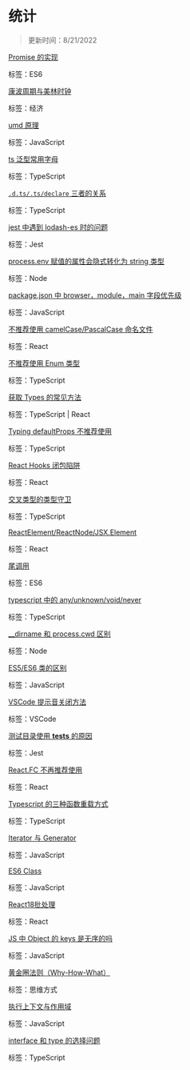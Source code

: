 
  # 统计
  
  > 更新时间：8/21/2022
  
  
  [Promise 的实现](https://github.com/nmsn/blog/issues/31)

  标签：ES6
  

  [康波周期与美林时钟](https://github.com/nmsn/blog/issues/30)

  标签：经济
  

  [umd 原理](https://github.com/nmsn/blog/issues/29)

  标签：JavaScript
  

  [ts 泛型常用字母](https://github.com/nmsn/blog/issues/28)

  标签：TypeScript
  

  [`.d.ts/.ts/declare` 三者的关系](https://github.com/nmsn/blog/issues/27)

  标签：TypeScript
  

  [jest 中遇到 lodash-es 时的问题](https://github.com/nmsn/blog/issues/26)

  标签：Jest
  

  [process.env 赋值的属性会隐式转化为 string 类型](https://github.com/nmsn/blog/issues/25)

  标签：Node
  

  [package.json 中 browser，module，main 字段优先级](https://github.com/nmsn/blog/issues/23)

  标签：JavaScript
  

  [不推荐使用 camelCase/PascalCase 命名文件](https://github.com/nmsn/blog/issues/22)

  标签：React
  

  [不推荐使用 Enum 类型](https://github.com/nmsn/blog/issues/21)

  标签：TypeScript
  

  [获取 Types 的常见方法](https://github.com/nmsn/blog/issues/20)

  标签：TypeScript | React
  

  [Typing defaultProps 不推荐使用](https://github.com/nmsn/blog/issues/19)

  标签：TypeScript
  

  [React Hooks 闭包陷阱](https://github.com/nmsn/blog/issues/18)

  标签：React
  

  [交叉类型的类型守卫](https://github.com/nmsn/blog/issues/17)

  标签：TypeScript
  

  [ReactElement/ReactNode/JSX.Element](https://github.com/nmsn/blog/issues/16)

  标签：React
  

  [尾调用](https://github.com/nmsn/blog/issues/15)

  标签：ES6
  

  [typescript 中的 any/unknown/void/never](https://github.com/nmsn/blog/issues/14)

  标签：TypeScript
  

  [__dirname 和 process.cwd 区别](https://github.com/nmsn/blog/issues/13)

  标签：Node
  

  [ES5/ES6 类的区别](https://github.com/nmsn/blog/issues/12)

  标签：JavaScript
  

  [VSCode 提示音关闭方法](https://github.com/nmsn/blog/issues/11)

  标签：VSCode
  

  [测试目录使用 __tests__ 的原因](https://github.com/nmsn/blog/issues/10)

  标签：Jest
  

  [React.FC 不再推荐使用](https://github.com/nmsn/blog/issues/9)

  标签：React
  

  [Typescript 的三种函数重载方式](https://github.com/nmsn/blog/issues/8)

  标签：TypeScript
  

  [Iterator 与 Generator](https://github.com/nmsn/blog/issues/7)

  标签：JavaScript
  

  [ES6 Class](https://github.com/nmsn/blog/issues/6)

  标签：JavaScript
  

  [React18批处理](https://github.com/nmsn/blog/issues/5)

  标签：React
  

  [JS 中 Object 的 keys 是无序的吗](https://github.com/nmsn/blog/issues/4)

  标签：JavaScript
  

  [黄金圈法则（Why-How-What）](https://github.com/nmsn/blog/issues/3)

  标签：思维方式
  

  [执行上下文与作用域](https://github.com/nmsn/blog/issues/2)

  标签：JavaScript
  

  [interface 和 type 的选择问题](https://github.com/nmsn/blog/issues/1)

  标签：TypeScript
  
  